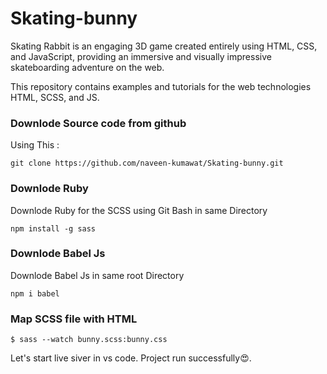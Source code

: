 # Skating-bunny
Skating Rabbit is an engaging 3D game created entirely using HTML, CSS, and JavaScript, providing an immersive and visually impressive skateboarding adventure on the web.

This repository contains examples and tutorials for the web technologies HTML, SCSS, and JS.

### Downlode Source code from github
Using This : 

```
git clone https://github.com/naveen-kumawat/Skating-bunny.git
```
### Downlode Ruby 
Downlode Ruby for the SCSS using Git Bash in same Directory 
```
npm install -g sass
```
### Downlode Babel Js
Downlode Babel Js  in same root Directory 
```
npm i babel
```

### Map SCSS file with HTML

```
$ sass --watch bunny.scss:bunny.css
```
Let's start live siver in vs code.
Project run successfully😍.


